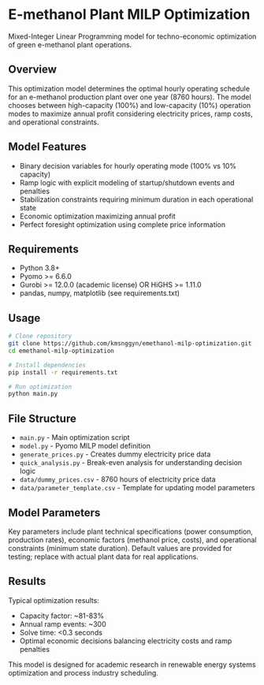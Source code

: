 # E-methanol Plant MILP Optimization

Mixed-Integer Linear Programming model for techno-economic optimization of green e-methanol plant operations.

## Overview

This optimization model determines the optimal hourly operating schedule for an e-methanol production plant over one year (8760 hours). The model chooses between high-capacity (100%) and low-capacity (10%) operation modes to maximize annual profit considering electricity prices, ramp costs, and operational constraints.

## Model Features

- Binary decision variables for hourly operating mode (100% vs 10% capacity)
- Ramp logic with explicit modeling of startup/shutdown events and penalties
- Stabilization constraints requiring minimum duration in each operational state
- Economic optimization maximizing annual profit
- Perfect foresight optimization using complete price information

## Requirements

- Python 3.8+
- Pyomo >= 6.6.0
- Gurobi >= 12.0.0 (academic license) OR HiGHS >= 1.11.0
- pandas, numpy, matplotlib (see requirements.txt)

## Usage

```bash
# Clone repository
git clone https://github.com/kmsnggyn/emethanol-milp-optimization.git
cd emethanol-milp-optimization

# Install dependencies
pip install -r requirements.txt

# Run optimization
python main.py
```

## File Structure

- `main.py` - Main optimization script
- `model.py` - Pyomo MILP model definition  
- `generate_prices.py` - Creates dummy electricity price data
- `quick_analysis.py` - Break-even analysis for understanding decision logic
- `data/dummy_prices.csv` - 8760 hours of electricity price data
- `data/parameter_template.csv` - Template for updating model parameters

## Model Parameters

Key parameters include plant technical specifications (power consumption, production rates), economic factors (methanol price, costs), and operational constraints (minimum state duration). Default values are provided for testing; replace with actual plant data for real applications.

## Results

Typical optimization results:
- Capacity factor: ~81-83%
- Annual ramp events: ~300
- Solve time: <0.3 seconds
- Optimal economic decisions balancing electricity costs and ramp penalties

This model is designed for academic research in renewable energy systems optimization and process industry scheduling.
